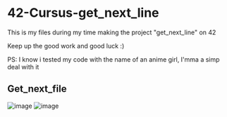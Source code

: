 # 42-Cursus-get_next_line
This is my files during my time making the project "get_next_line" on 42

Keep up the good work and good luck :)

PS: I know i tested my code with the name of an anime girl, I'mma a simp deal with it

## Get_next_file

![image](https://user-images.githubusercontent.com/117469751/205691803-375a3343-1d64-461e-8df5-31a629092955.png)
![image](https://user-images.githubusercontent.com/117469751/205691891-2485392a-f39d-45ce-89ae-b10649e92ff5.png)

